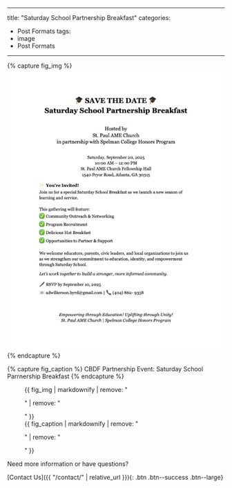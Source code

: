 
---
title: "Saturday School Partnership Breakfast"
categories:
  - Post Formats
tags:
  - image
  - Post Formats
---

{% capture fig_img %}
[![Saturday School Partnership Breakfast](assets/images/Saturday-School-Breakfast-Flyer-Final.jpg)](assets/images/Saturday-School-Breakfast-Flyer-Final.jpg)
{% endcapture %}

{% capture fig_caption %}
CBDF Partnership Event: Saturday School Parrnership Breakfast
{% endcapture %}

<figure>
  {{ fig_img | markdownify | remove: "<p>" | remove: "</p>" }}
  <figcaption>{{ fig_caption | markdownify | remove: "<p>" | remove: "</p>" }}</figcaption>
</figure>

Need more information or have questions?

[Contact Us]({{ "/contact/" | relative_url }}){: .btn .btn--success .btn--large}



